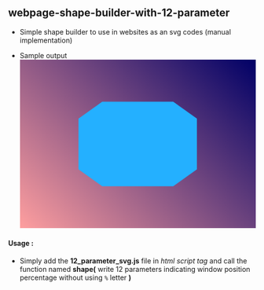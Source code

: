 ## webpage-shape-builder-with-12-parameter
* Simple shape builder to use in websites as an svg codes (manual implementation)

* Sample output
![sample.png](/img/sample.png)
#### Usage :
 * Simply add the __12_parameter_svg.js__ file in _html script tag_ and call the function named __shape(__ write 12 parameters indicating window position percentage without using `%` letter __)__
